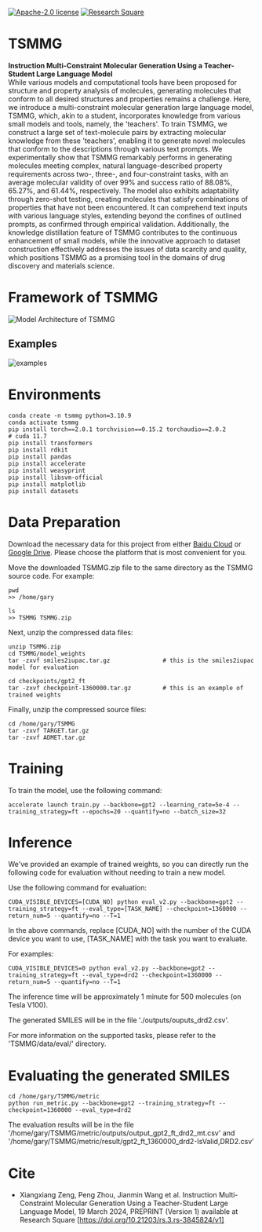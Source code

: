 [![Apache-2.0 license](https://img.shields.io/badge/License-Apache-yellow)](https://github.com/HHW-zhou/TSMMG)
[![Research Square](https://img.shields.io/badge/10.21203%2Frs.3.rs-3845824%2Fv1)](https://www.researchsquare.com/article/rs-3845824/v1)


# TSMMG
**Instruction Multi-Constraint Molecular Generation Using a Teacher-Student Large Language Model**  
While various models and computational tools have been proposed for structure and property analysis of molecules, generating molecules that conform to all desired structures and properties remains a challenge. Here, we introduce a multi-constraint molecular generation large language model, TSMMG, which, akin to a student, incorporates knowledge from various small models and tools, namely, the 'teachers'. To train TSMMG, we construct a large set of text-molecule pairs by extracting molecular knowledge from these 'teachers', enabling it to generate novel molecules that conform to the descriptions through various text prompts. We experimentally show that TSMMG remarkably performs in generating molecules meeting complex, natural language-described property requirements across two-, three-, and four-constraint tasks, with an average molecular validity of over 99% and success ratio of 88.08%, 65.27%, and 61.44%, respectively. The model also exhibits adaptability through zero-shot testing, creating molecules that satisfy combinations of properties that have not been encountered. It can comprehend text inputs with various language styles, extending beyond the confines of outlined prompts, as confirmed through empirical validation. Additionally, the knowledge distillation feature of TSMMG contributes to the continuous enhancement of small models, while the innovative approach to dataset construction effectively addresses the issues of data scarcity and quality, which positions TSMMG as a promising tool in the domains of drug discovery and materials science.


# Framework of TSMMG

![Model Architecture of TSMMG](./figs/fig1.png)


## Examples

![examples](./figs/examples.png)


# Environments
```shell
conda create -n tsmmg python=3.10.9
conda activate tsmmg
pip install torch==2.0.1 torchvision==0.15.2 torchaudio==2.0.2              # cuda 11.7
pip install transformers
pip install rdkit
pip install pandas
pip install accelerate
pip install weasyprint
pip install libsvm-official
pip install matplotlib
pip install datasets
```

# Data Preparation

Download the necessary data for this project from either [Baidu Cloud](https://pan.baidu.com/s/1oTrDAdJ7EgPZBvZn5MUv4w?pwd=um5g ) or [Google Drive](https://drive.google.com/file/d/1QMAWYAHHSpwnOJplghh9eAPBoLGLi78X/view?usp=sharing). Please choose the platform that is most convenient for you.

Move the downloaded TSMMG.zip file to the same directory as the TSMMG source code. For example:
```shell
pwd
>> /home/gary

ls
>> TSMMG TSMMG.zip
```

Next, unzip the compressed data files:
```shell
unzip TSMMG.zip
cd TSMMG/model_weights
tar -zxvf smiles2iupac.tar.gz               # this is the smiles2iupac model for evaluation        

cd checkpoints/gpt2_ft
tar -zxvf checkpoint-1360000.tar.gz         # this is an example of trained weights
```

Finally, unzip the compressed source files:
```shell
cd /home/gary/TSMMG
tar -zxvf TARGET.tar.gz
tar -zxvf ADMET.tar.gz
```

# Training
To train the model, use the following command:
```shell
accelerate launch train.py --backbone=gpt2 --learning_rate=5e-4 --training_strategy=ft --epochs=20 --quantify=no --batch_size=32
```

# Inference
We've provided an example of trained weights, so you can directly run the following code for evaluation without needing to train a new model.

Use the following command for evaluation:
```shell
CUDA_VISIBLE_DEVICES=[CUDA_NO] python eval_v2.py --backbone=gpt2 --training_strategy=ft --eval_type=[TASK_NAME] --checkpoint=1360000 --return_num=5 --quantify=no --T=1
```

In the above commands, replace [CUDA_NO] with the number of the CUDA device you want to use, [TASK_NAME] with the task you want to evaluate.

For examples:
```shell
CUDA_VISIBLE_DEVICES=0 python eval_v2.py --backbone=gpt2 --training_strategy=ft --eval_type=drd2 --checkpoint=1360000 --return_num=5 --quantify=no --T=1
```

The inference time will be approximately 1 minute for 500 molecules (on Tesla V100).

The generated SMILES will be in the file './outputs/ouputs_drd2.csv'.

For more information on the supported tasks, please refer to the 'TSMMG/data/eval/' directory.

# Evaluating the generated SMILES
```shell
cd /home/gary/TSMMG/metric
python run_metric.py --backbone=gpt2 --training_strategy=ft --checkpoint=1360000 --eval_type=drd2
```
The evaluation results will be in the file '/home/gary/TSMMG/metric/outputs/output_gpt2_ft_drd2_mt.csv' and '/home/gary/TSMMG/metric/result/gpt2_ft_1360000_drd2-IsValid,DRD2.csv'

# Cite

*  Xiangxiang Zeng, Peng Zhou, Jianmin Wang et al. Instruction Multi-Constraint Molecular Generation Using a Teacher-Student Large Language Model, 19 March 2024, PREPRINT (Version 1) available at Research Square [https://doi.org/10.21203/rs.3.rs-3845824/v1]


